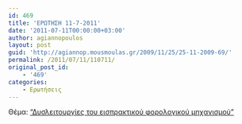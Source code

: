 ```yaml
---
id: 469
title: 'ΕΡΩΤΗΣΗ 11-7-2011'
date: '2011-07-11T00:00:00+03:00'
author: agiannopoulos
layout: post
guid: 'http://agiannop.mousmoulas.gr/2009/11/25/25-11-2009-69/'
permalink: /2011/07/11/110711/
original_post_id:
    - '469'
categories:
    - Ερωτήσεις
---
```


Θέμα: [“Δυσλειτουργίες του εισπρακτικού φορολογικού μηχανισμού”](http://localhost:8000/wp-content/uploads/2012/04/11072011_dislitourgia_eispraktikon.pdf)